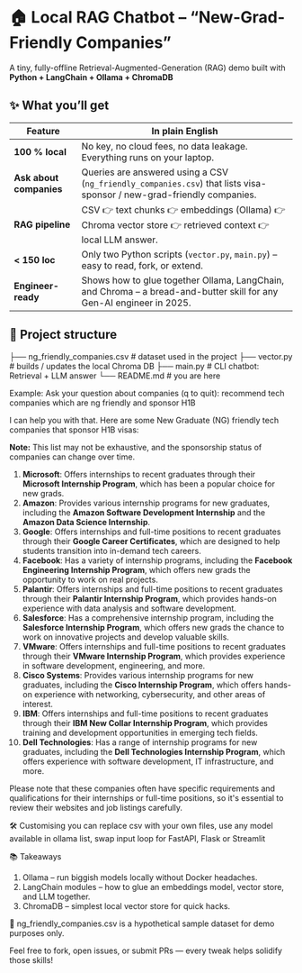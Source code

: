 # 🏠 Local RAG Chatbot – “New-Grad-Friendly Companies”  
A tiny, fully-offline Retrieval-Augmented-Generation (RAG) demo built with **Python + LangChain + Ollama + ChromaDB**


## ✨ What you’ll get
| Feature | In plain English |
|---------|------------------|
| **100 % local** | No key, no cloud fees, no data leakage. Everything runs on your laptop. |
| **Ask about companies** | Queries are answered using a CSV (`ng_friendly_companies.csv`) that lists visa-sponsor / new-grad-friendly companies. |
| **RAG pipeline** | CSV 👉 text chunks 👉 embeddings (Ollama) 👉 Chroma vector store 👉 retrieved context 👉 local LLM answer. |
| **< 150 loc** | Only two Python scripts (`vector.py`, `main.py`) – easy to read, fork, or extend. |
| **Engineer-ready** | Shows how to glue together Ollama, LangChain, and Chroma – a bread-and-butter skill for any Gen-AI engineer in 2025. |

## 🔧 Project structure
├── ng_friendly_companies.csv # dataset used in the project
├── vector.py # builds / updates the local Chroma DB
├── main.py # CLI chatbot: Retrieval + LLM answer
└── README.md # you are here

Example:
Ask your question about companies (q to quit): recommend tech companies which are ng friendly and sponsor H1B   



I can help you with that. Here are some New Graduate (NG) friendly tech companies that sponsor H1B visas:

**Note:** This list may not be exhaustive, and the sponsorship status of companies can change over time.

1. **Microsoft**: Offers internships to recent graduates through their **Microsoft Internship Program**, which has been a popular choice for new grads.
2. **Amazon**: Provides various internship programs for new graduates, including the **Amazon Software Development Internship** and the **Amazon Data Science Internship**.
3. **Google**: Offers internships and full-time positions to recent graduates through their **Google Career Certificates**, which are designed to help students transition into in-demand tech careers.
4. **Facebook**: Has a variety of internship programs, including the **Facebook Engineering Internship Program**, which offers new grads the opportunity to work on real projects.
5. **Palantir**: Offers internships and full-time positions to recent graduates through their **Palantir Internship Program**, which provides hands-on experience with data analysis and software development.
6. **Salesforce**: Has a comprehensive internship program, including the **Salesforce Internship Program**, which offers new grads the chance to work on innovative projects and develop valuable skills.
7. **VMware**: Offers internships and full-time positions to recent graduates through their **VMware Internship Program**, which provides experience in software development, engineering, and more.
8. **Cisco Systems**: Provides various internship programs for new graduates, including the **Cisco Internship Program**, which offers hands-on experience with networking, cybersecurity, and other areas of interest.
9. **IBM**: Offers internships and full-time positions to recent graduates through their **IBM New Collar Internship Program**, which provides training and development opportunities in emerging tech fields.
10. **Dell Technologies**: Has a range of internship programs for new graduates, including the **Dell Technologies Internship Program**, which offers experience with software development, IT infrastructure, and more.

Please note that these companies often have specific requirements and qualifications for their internships or full-time positions, so it's essential to review their websites and job listings carefully.

🛠 Customising
you can replace csv with your own files, use any model available in ollama list, swap input loop for FastAPI, Flask or Streamlit

📚 Takeaways
1. Ollama – run biggish models locally without Docker headaches.
2. LangChain modules – how to glue an embeddings model, vector store, and LLM together.
3. ChromaDB – simplest local vector store for quick hacks.

🙏 ng_friendly_companies.csv is a hypothetical sample dataset for demo purposes only.

Feel free to fork, open issues, or submit PRs — every tweak helps solidify those skills!
